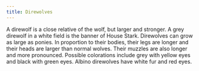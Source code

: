 ```yaml
---
title: Direwolves
---
```


A direwolf is a close relative of the wolf, but larger and stronger. A grey direwolf in a white field is the banner of House Stark. Direwolves can grow as large as ponies. In proportion to their bodies, their legs are longer and their heads are larger than normal wolves. Their muzzles are also longer and more pronounced. Possible colorations include grey with yellow eyes and black with green eyes. Albino direwolves have white fur and red eyes. 


